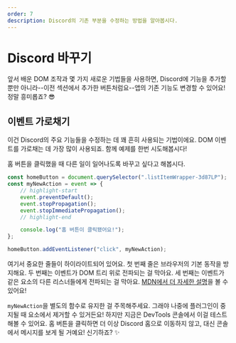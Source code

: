 ```yaml
---
order: 7
description: Discord의 기존 부분을 수정하는 방법을 알아봅시다.
---
```


# Discord 바꾸기

앞서 배운 DOM 조작과 몇 가지 새로운 기법들을 사용하면, Discord에 기능을 추가할 뿐만 아니라--이전 섹션에서 추가한 버튼처럼요--앱의 기존 기능도 변경할 수 있어요! 정말 흥미롭죠? 😎

## 이벤트 가로채기

이건 Discord의 주요 기능들을 수정하는 데 꽤 흔히 사용되는 기법이에요. DOM 이벤트를 가로채는 데 가장 많이 사용되죠. 함께 예제를 한번 시도해봅시다!

홈 버튼을 클릭했을 때 다른 일이 일어나도록 바꾸고 싶다고 해봅시다.

```js
const homeButton = document.querySelector(".listItemWrapper-3d87LP");
const myNewAction = event => {
    // highlight-start
    event.preventDefault();
    event.stopPropagation();
    event.stopImmediatePropagation();
    // highlight-end

    console.log("홈 버튼이 클릭됐어요!");
};

homeButton.addEventListener("click", myNewAction);
```

여기서 중요한 줄들이 하이라이트되어 있어요. 첫 번째 줄은 브라우저의 기본 동작을 방지해요. 두 번째는 이벤트가 DOM 트리 위로 전파되는 걸 막아요. 세 번째는 이벤트가 같은 요소의 다른 리스너들에게 전파되는 걸 막아요. [MDN에서 더 자세한 설명](https://developer.mozilla.org/en-US/docs/Web/API/Event/stopPropagation)을 볼 수 있어요!

`myNewAction`을 별도의 함수로 유지한 걸 주목해주세요. 그래야 나중에 플러그인이 중지될 때 요소에서 제거할 수 있거든요! 하지만 지금은 DevTools 콘솔에서 이걸 테스트해볼 수 있어요. 홈 버튼을 클릭하면 더 이상 Discord 홈으로 이동하지 않고, 대신 콘솔에서 메시지를 보게 될 거예요! 신기하죠? ✨